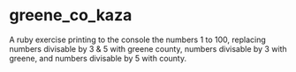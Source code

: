 # greene_co_kaza

A ruby exercise printing to the console the numbers 1 to 100, replacing numbers divisable by 3 & 5 with greene county, numbers divisable by 3 with greene, and numbers divisable by 5 with county.
